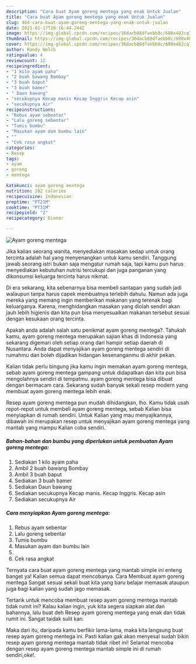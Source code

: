 ```yaml
---
description: "Cara buat Ayam goreng mentega yang enak Untuk Jualan"
title: "Cara buat Ayam goreng mentega yang enak Untuk Jualan"
slug: 464-cara-buat-ayam-goreng-mentega-yang-enak-untuk-jualan
date: 2021-01-17T20:16:44.244Z
image: https://img-global.cpcdn.com/recipes/36dacb88dfaebb0c/680x482cq70/ayam-goreng-mentega-foto-resep-utama.jpg
thumbnail: https://img-global.cpcdn.com/recipes/36dacb88dfaebb0c/680x482cq70/ayam-goreng-mentega-foto-resep-utama.jpg
cover: https://img-global.cpcdn.com/recipes/36dacb88dfaebb0c/680x482cq70/ayam-goreng-mentega-foto-resep-utama.jpg
author: Randy Welch
ratingvalue: 4
reviewcount: 12
recipeingredient:
- "1 kilo ayam paha"
- "2 buah bawang Bombay"
- "3 buah baput"
- "3 buah bamer"
- " Daun bawang"
- "secukupnya Kecap manis Kecap Inggris Kecap asin"
- "secukupnya Air"
recipeinstructions:
- "Rebus ayam sebentar"
- "Lalu goreng sebentar"
- "Tumis bumbu"
- "Masukan ayam dan bumbu lain"
- ""
- "Cek rasa angkat"
categories:
- Resep
tags:
- ayam
- goreng
- mentega

katakunci: ayam goreng mentega 
nutrition: 202 calories
recipecuisine: Indonesian
preptime: "PT21M"
cooktime: "PT31M"
recipeyield: "2"
recipecategory: Dinner

---
```



![Ayam goreng mentega](https://img-global.cpcdn.com/recipes/36dacb88dfaebb0c/680x482cq70/ayam-goreng-mentega-foto-resep-utama.jpg)

Jika kalian seorang wanita, menyediakan masakan sedap untuk orang tercinta adalah hal yang menyenangkan untuk kamu sendiri. Tanggung jawab seorang istri bukan saja mengatur rumah saja, tapi kamu pun harus menyediakan kebutuhan nutrisi tercukupi dan juga panganan yang dikonsumsi keluarga tercinta harus nikmat.

Di era  sekarang, kita sebenarnya bisa membeli santapan yang sudah jadi walaupun tanpa harus capek membuatnya terlebih dahulu. Namun ada juga mereka yang memang ingin memberikan makanan yang terenak bagi keluarganya. Karena, menghidangkan masakan yang diolah sendiri akan jauh lebih higienis dan kita pun bisa menyesuaikan makanan tersebut sesuai dengan kesukaan orang tercinta. 



Apakah anda adalah salah satu penikmat ayam goreng mentega?. Tahukah kamu, ayam goreng mentega merupakan sajian khas di Indonesia yang sekarang digemari oleh setiap orang dari hampir setiap daerah di Nusantara. Anda dapat menyajikan ayam goreng mentega sendiri di rumahmu dan boleh dijadikan hidangan kesenanganmu di akhir pekan.

Kalian tidak perlu bingung jika kamu ingin memakan ayam goreng mentega, sebab ayam goreng mentega gampang untuk didapatkan dan kita pun bisa mengolahnya sendiri di tempatmu. ayam goreng mentega bisa dibuat dengan bermacam cara. Sekarang sudah banyak sekali resep modern yang membuat ayam goreng mentega lebih enak.

Resep ayam goreng mentega pun mudah dihidangkan, lho. Kamu tidak usah repot-repot untuk membeli ayam goreng mentega, sebab Kalian bisa menyiapkan di rumah sendiri. Untuk Kalian yang mau menyajikannya, dibawah ini merupakan resep untuk menyajikan ayam goreng mentega yang mantab yang mampu Kalian coba sendiri.

<!--inarticleads1-->

##### Bahan-bahan dan bumbu yang diperlukan untuk pembuatan Ayam goreng mentega:

1. Sediakan 1 kilo ayam paha
1. Ambil 2 buah bawang Bombay
1. Ambil 3 buah baput
1. Sediakan 3 buah bamer
1. Sediakan  Daun bawang
1. Sediakan secukupnya Kecap manis. Kecap Inggris. Kecap asin
1. Sediakan secukupnya Air




<!--inarticleads2-->

##### Cara menyiapkan Ayam goreng mentega:

1. Rebus ayam sebentar
1. Lalu goreng sebentar
1. Tumis bumbu
1. Masukan ayam dan bumbu lain
1. 
1. Cek rasa angkat




Ternyata cara buat ayam goreng mentega yang mantab simple ini enteng banget ya! Kalian semua dapat mencobanya. Cara Membuat ayam goreng mentega Sangat sesuai sekali buat kita yang baru belajar memasak ataupun juga bagi kalian yang sudah jago memasak.

Tertarik untuk mencoba membuat resep ayam goreng mentega mantab tidak rumit ini? Kalau kalian ingin, yuk kita segera siapkan alat dan bahannya, lalu buat deh Resep ayam goreng mentega yang enak dan tidak rumit ini. Sangat taidak sulit kan. 

Maka dari itu, daripada kamu berfikir lama-lama, maka kita langsung buat resep ayam goreng mentega ini. Pasti kalian gak akan menyesal sudah bikin resep ayam goreng mentega mantab tidak ribet ini! Selamat mencoba dengan resep ayam goreng mentega mantab simple ini di rumah sendiri,oke!.

